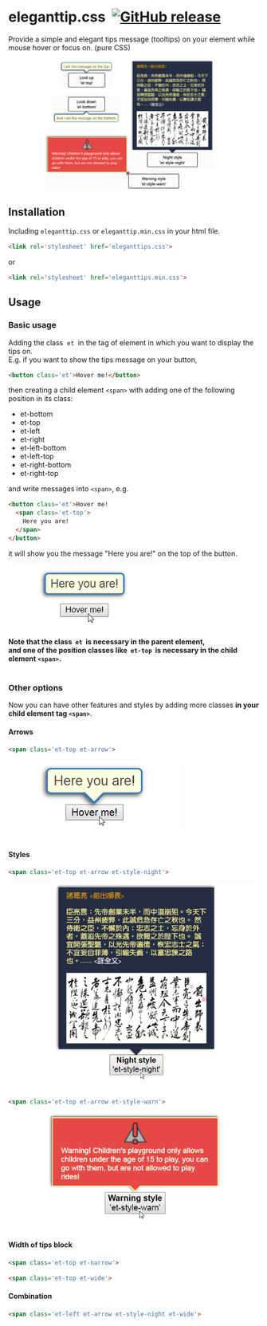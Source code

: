 # eleganttip.css&nbsp;&nbsp;[![GitHub release](https://img.shields.io/github/release/gw19/eleganttip.css.svg)](https://github.com/gw19/eleganttip.css/releases)
Provide a simple and elegant tips message (tooltips) on your element while mouse hover or focus on. (pure CSS)

![example_readme_title](examples/img/example_readme_title.png)

## Installation
Including `eleganttip.css` or `eleganttip.min.css` in your html file.<br>
```html
<link rel='stylesheet' href='eleganttips.css'>
```
or
```html
<link rel='stylesheet' href='eleganttips.min.css'>
```
## Usage
### Basic usage
Adding the class &nbsp;`et`&nbsp; in the tag of element in which you want to display the tips on.<br>
E.g. if you want to show the tips message on your button,<br>
```html
<button class='et'>Hover me!</button>
```
then creating a child element `<span>` with adding one of the following position in its class:
* et-bottom
* et-top
* et-left
* et-right
* et-left-bottom
* et-left-top
* et-right-bottom
* et-right-top
  
and write messages into `<span>`, e.g.
```html
<button class='et'>Hover me!
  <span class='et-top'>
    Here you are!
  </span>
</button>
```
it will show you the message "Here you are!" on the top of the button.

![example_readme_usage1](examples/img/example_readme_usage1.png)

**Note that the class &nbsp;`et`&nbsp; is necessary in the parent element,<br>
and one of the position classes like &nbsp;`et-top`&nbsp; is necessary in the child element `<span>`.**
<br>
<br>
### Other options
Now you can have other features and styles by adding more classes <b>in your child element tag `<span>`</b>.
  
#### Arrows
```html
<span class='et-top et-arrow'>
```
![example_readme_usage1](examples/img/example_readme_usage2.png)
<br>
<br>
#### Styles
```html
<span class='et-top et-arrow et-style-night'>
```
  
![example_readme_usage1](examples/img/example_readme_usage3.png)
<br>
<br>
```html
<span class='et-top et-arrow et-style-warn'>
```

![example_readme_usage1](examples/img/example_readme_usage4.png)
<br>
<br>
#### Width of tips block
```html
<span class='et-top et-narrow'>
```
```html
<span class='et-top et-wide'>
```
#### Combination
```html
<span class='et-left et-arrow et-style-night et-wide'>
```
